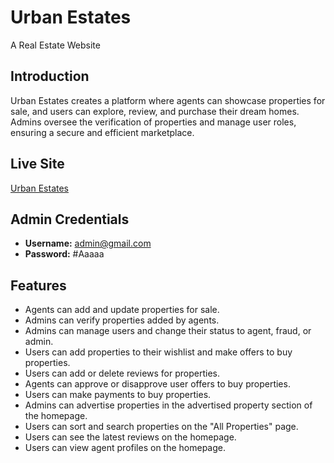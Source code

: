 # Urban Estates
A Real Estate Website

## Introduction
Urban Estates creates a platform where agents can showcase properties for sale, and users can explore, review, and purchase their dream homes. Admins oversee the verification of properties and manage user roles, ensuring a secure and efficient marketplace.

## Live Site
[Urban Estates](https://m-52-5-auth.web.app/)

## Admin Credentials
- **Username:** admin@gmail.com
- **Password:** #Aaaaa

## Features
- Agents can add and update properties for sale.
- Admins can verify properties added by agents.
- Admins can manage users and change their status to agent, fraud, or admin.
- Users can add properties to their wishlist and make offers to buy properties.
- Users can add or delete reviews for properties.
- Agents can approve or disapprove user offers to buy properties.
- Users can make payments to buy properties.
- Admins can advertise properties in the advertised property section of the homepage.
- Users can sort and search properties on the "All Properties" page.
- Users can see the latest reviews on the homepage.
- Users can view agent profiles on the homepage.
